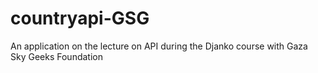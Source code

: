 # countryapi-GSG
An application on the lecture on API during the Djanko course with Gaza Sky Geeks Foundation

